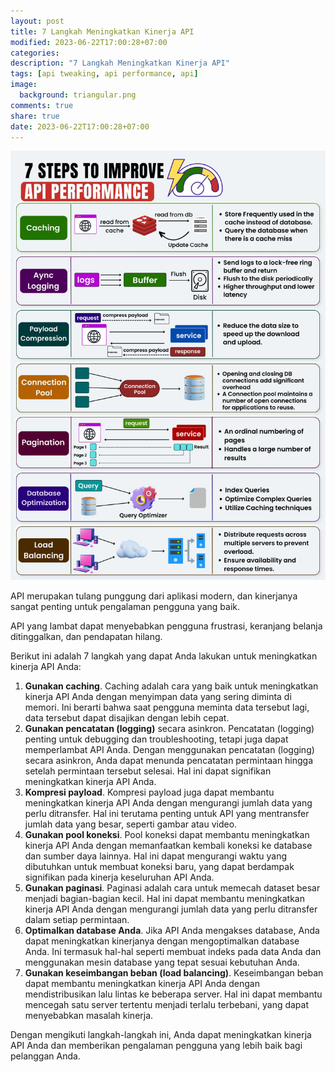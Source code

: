 ```yaml
---
layout: post
title: 7 Langkah Meningkatkan Kinerja API
modified: 2023-06-22T17:00:28+07:00
categories:
description: "7 Langkah Meningkatkan Kinerja API"
tags: [api tweaking, api performance, api]
image:
  background: triangular.png
comments: true
share: true
date: 2023-06-22T17:00:28+07:00
---
```


![7_langkah_meningkatkan_kinerja_api](/images/2023/7_langkah_meningkatkan_kinerja_api.jpg)

API merupakan tulang punggung dari aplikasi modern, dan kinerjanya sangat penting untuk pengalaman pengguna yang baik.

API yang lambat dapat menyebabkan pengguna frustrasi, keranjang belanja ditinggalkan, dan pendapatan hilang.

Berikut ini adalah 7 langkah yang dapat Anda lakukan untuk meningkatkan kinerja API Anda:

1.  <b>Gunakan caching</b>. Caching adalah cara yang baik untuk meningkatkan kinerja API
Anda dengan menyimpan data yang sering diminta di memori. Ini berarti bahwa saat pengguna meminta data tersebut lagi, data tersebut dapat disajikan dengan lebih cepat.
1.  <b>Gunakan pencatatan (logging)</b> secara asinkron. Pencatatan (logging) penting untuk debugging dan troubleshooting, tetapi juga dapat memperlambat API Anda. Dengan menggunakan pencatatan (logging) secara asinkron, Anda dapat menunda pencatatan permintaan hingga setelah permintaan tersebut selesai. Hal ini dapat signifikan meningkatkan kinerja API Anda.
1.  <b>Kompresi payload</b>. Kompresi payload juga dapat membantu meningkatkan kinerja API Anda dengan mengurangi jumlah data yang perlu ditransfer. Hal ini terutama penting untuk API yang mentransfer jumlah data yang besar, seperti gambar atau video.
1.  <b>Gunakan pool koneksi</b>. Pool koneksi dapat membantu meningkatkan kinerja API Anda dengan memanfaatkan kembali koneksi ke database dan sumber daya lainnya. Hal ini dapat mengurangi waktu yang dibutuhkan untuk membuat koneksi baru, yang dapat berdampak signifikan pada kinerja keseluruhan API Anda.
1.  <b>Gunakan paginasi</b>. Paginasi adalah cara untuk memecah dataset besar menjadi bagian-bagian kecil. Hal ini dapat membantu meningkatkan kinerja API Anda dengan mengurangi jumlah data yang perlu ditransfer dalam setiap permintaan.
1.  <b>Optimalkan database Anda</b>. Jika API Anda mengakses database, Anda dapat meningkatkan kinerjanya dengan mengoptimalkan database Anda. Ini termasuk hal-hal seperti membuat indeks pada data Anda dan menggunakan mesin database yang tepat sesuai kebutuhan Anda.
1.  <b>Gunakan keseimbangan beban (load balancing)</b>. Keseimbangan beban dapat membantu meningkatkan kinerja API Anda dengan mendistribusikan lalu lintas ke beberapa server. Hal ini dapat membantu mencegah satu server tertentu menjadi terlalu terbebani, yang dapat menyebabkan masalah kinerja.

Dengan mengikuti langkah-langkah ini, Anda dapat meningkatkan kinerja API Anda dan memberikan pengalaman pengguna yang lebih baik bagi pelanggan Anda.